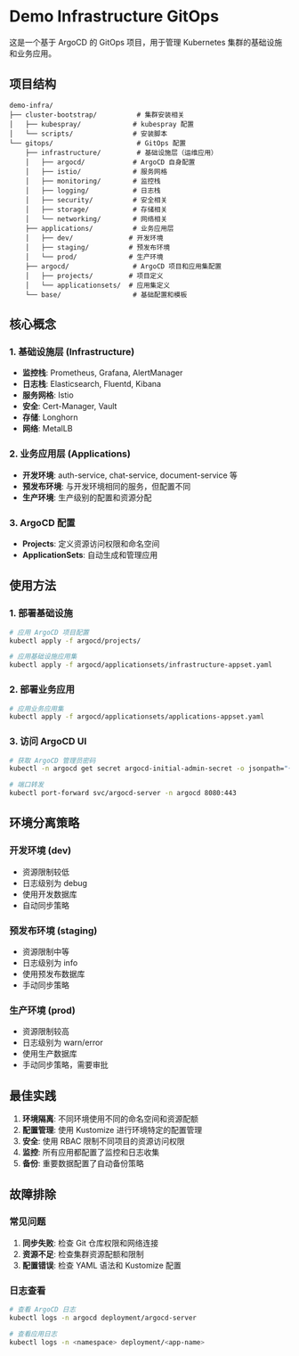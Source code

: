 # Demo Infrastructure GitOps

这是一个基于 ArgoCD 的 GitOps 项目，用于管理 Kubernetes 集群的基础设施和业务应用。

## 项目结构

```
demo-infra/
├── cluster-bootstrap/          # 集群安装相关
│   ├── kubespray/             # kubespray 配置
│   └── scripts/               # 安装脚本
└── gitops/                     # GitOps 配置
    ├── infrastructure/         # 基础设施层（运维应用）
    │   ├── argocd/            # ArgoCD 自身配置
    │   ├── istio/             # 服务网格
    │   ├── monitoring/        # 监控栈
    │   ├── logging/           # 日志栈
    │   ├── security/          # 安全相关
    │   ├── storage/           # 存储相关
    │   └── networking/        # 网络相关
    ├── applications/          # 业务应用层
    │   ├── dev/              # 开发环境
    │   ├── staging/          # 预发布环境
    │   └── prod/             # 生产环境
    ├── argocd/                # ArgoCD 项目和应用集配置
    │   ├── projects/         # 项目定义
    │   └── applicationsets/  # 应用集定义
    └── base/                  # 基础配置和模板
```

## 核心概念

### 1. 基础设施层 (Infrastructure)
- **监控栈**: Prometheus, Grafana, AlertManager
- **日志栈**: Elasticsearch, Fluentd, Kibana
- **服务网格**: Istio
- **安全**: Cert-Manager, Vault
- **存储**: Longhorn
- **网络**: MetalLB

### 2. 业务应用层 (Applications)
- **开发环境**: auth-service, chat-service, document-service 等
- **预发布环境**: 与开发环境相同的服务，但配置不同
- **生产环境**: 生产级别的配置和资源分配

### 3. ArgoCD 配置
- **Projects**: 定义资源访问权限和命名空间
- **ApplicationSets**: 自动生成和管理应用

## 使用方法

### 1. 部署基础设施
```bash
# 应用 ArgoCD 项目配置
kubectl apply -f argocd/projects/

# 应用基础设施应用集
kubectl apply -f argocd/applicationsets/infrastructure-appset.yaml
```

### 2. 部署业务应用
```bash
# 应用业务应用集
kubectl apply -f argocd/applicationsets/applications-appset.yaml
```

### 3. 访问 ArgoCD UI
```bash
# 获取 ArgoCD 管理员密码
kubectl -n argocd get secret argocd-initial-admin-secret -o jsonpath="{.data.password}" | base64 -d

# 端口转发
kubectl port-forward svc/argocd-server -n argocd 8080:443
```

## 环境分离策略

### 开发环境 (dev)
- 资源限制较低
- 日志级别为 debug
- 使用开发数据库
- 自动同步策略

### 预发布环境 (staging)
- 资源限制中等
- 日志级别为 info
- 使用预发布数据库
- 手动同步策略

### 生产环境 (prod)
- 资源限制较高
- 日志级别为 warn/error
- 使用生产数据库
- 手动同步策略，需要审批

## 最佳实践

1. **环境隔离**: 不同环境使用不同的命名空间和资源配额
2. **配置管理**: 使用 Kustomize 进行环境特定的配置管理
3. **安全**: 使用 RBAC 限制不同项目的资源访问权限
4. **监控**: 所有应用都配置了监控和日志收集
5. **备份**: 重要数据配置了自动备份策略

## 故障排除

### 常见问题
1. **同步失败**: 检查 Git 仓库权限和网络连接
2. **资源不足**: 检查集群资源配额和限制
3. **配置错误**: 检查 YAML 语法和 Kustomize 配置

### 日志查看
```bash
# 查看 ArgoCD 日志
kubectl logs -n argocd deployment/argocd-server

# 查看应用日志
kubectl logs -n <namespace> deployment/<app-name>
``` 
